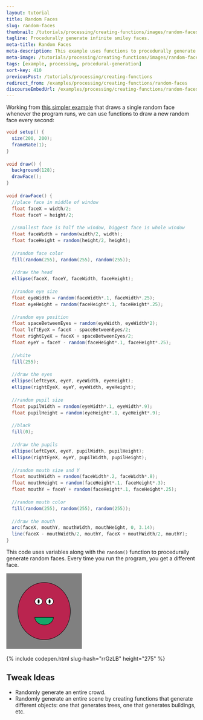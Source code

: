 ```yaml
---
layout: tutorial
title: Random Faces
slug: random-faces
thumbnail: /tutorials/processing/creating-functions/images/random-faces-1.gif
tagline: Procedurally generate infinite smiley faces.
meta-title: Random Faces
meta-description: This example uses functions to procedurally generate random faces.
meta-image: /tutorials/processing/creating-functions/images/random-faces-2.png
tags: [example, processing, procedural-generation]
sort-key: 410
previousPost: /tutorials/processing/creating-functions
redirect_from: /examples/processing/creating-functions/random-faces
discourseEmbedUrl: /examples/processing/creating-functions/random-faces
---
```


Working from [this simpler example](/examples/processing/creating-variables/random-face) that draws a single random face whenever the program runs, we can use functions to draw a new random face every second:

```java
void setup() {
  size(200, 200);
  frameRate(1);
}

void draw() {
  background(128);
  drawFace();
}

void drawFace() {
  //place face in middle of window
  float faceX = width/2;
  float faceY = height/2;

  //smallest face is half the window, biggest face is whole window
  float faceWidth = random(width/2, width);
  float faceHeight = random(height/2, height);

  //random face color
  fill(random(255), random(255), random(255));

  //draw the head
  ellipse(faceX, faceY, faceWidth, faceHeight);

  //random eye size
  float eyeWidth = random(faceWidth*.1, faceWidth*.25);
  float eyeHeight = random(faceHeight*.1, faceHeight*.25);

  //random eye position
  float spaceBetweenEyes = random(eyeWidth, eyeWidth*2);
  float leftEyeX = faceX - spaceBetweenEyes/2;
  float rightEyeX = faceX + spaceBetweenEyes/2;
  float eyeY = faceY - random(faceHeight*.1, faceHeight*.25);

  //white
  fill(255);

  //draw the eyes
  ellipse(leftEyeX, eyeY, eyeWidth, eyeHeight);
  ellipse(rightEyeX, eyeY, eyeWidth, eyeHeight);

  //random pupil size
  float pupilWidth = random(eyeWidth*.1, eyeWidth*.9);
  float pupilHeight = random(eyeHeight*.1, eyeHeight*.9);

  //black
  fill(0);

  //draw the pupils
  ellipse(leftEyeX, eyeY, pupilWidth, pupilHeight);
  ellipse(rightEyeX, eyeY, pupilWidth, pupilHeight);

  //random mouth size and Y
  float mouthWidth = random(faceWidth*.2, faceWidth*.8);
  float mouthHeight = random(faceHeight*.1, faceHeight*.3);
  float mouthY = faceY + random(faceHeight*.1, faceHeight*.25);

  //random mouth color
  fill(random(255), random(255), random(255));

  //draw the mouth
  arc(faceX, mouthY, mouthWidth, mouthHeight, 0, 3.14);
  line(faceX - mouthWidth/2, mouthY, faceX + mouthWidth/2, mouthY);
}

```

This code uses variables along with the `random()` function to procedurally generate random faces. Every time you run the program, you get a different face.

![random faces](/tutorials/processing/creating-functions/images/random-faces-1.gif)

{% include codepen.html slug-hash="rrGzLB" height="275" %}

## Tweak Ideas

- Randomly generate an entire crowd.
- Randomly generate an entire scene by creating functions that generate different objects: one that generates trees, one that generates buildings, etc.
